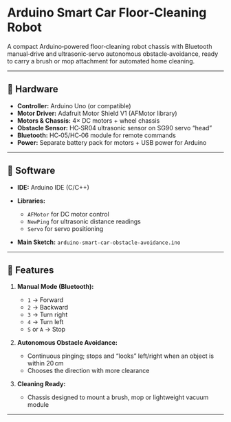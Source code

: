# Arduino Smart Car Floor‑Cleaning Robot

A compact Arduino‑powered floor‑cleaning robot chassis with Bluetooth manual‑drive and ultrasonic‑servo autonomous obstacle‑avoidance, ready to carry a brush or mop attachment for automated home cleaning.

---

## 🔧 Hardware

- **Controller:** Arduino Uno (or compatible)  
- **Motor Driver:** Adafruit Motor Shield V1 (AFMotor library)  
- **Motors & Chassis:** 4× DC motors + wheel chassis  
- **Obstacle Sensor:** HC‑SR04 ultrasonic sensor on SG90 servo “head”  
- **Bluetooth:** HC‑05/HC‑06 module for remote commands  
- **Power:** Separate battery pack for motors + USB power for Arduino

---

## 💾 Software

- **IDE:** Arduino IDE (C/C++)  
- **Libraries:**  
  - `AFMotor` for DC motor control  
  - `NewPing` for ultrasonic distance readings  
  - `Servo` for servo positioning  

- **Main Sketch:** `arduino-smart-car-obstacle-avoidance.ino`

---

## 🚀 Features

1. **Manual Mode (Bluetooth):**  
   - `1` → Forward  
   - `2` → Backward  
   - `3` → Turn right  
   - `4` → Turn left  
   - `S` or `A` → Stop  

2. **Autonomous Obstacle Avoidance:**  
   - Continuous pinging; stops and “looks” left/right when an object is within 20 cm  
   - Chooses the direction with more clearance  

3. **Cleaning Ready:**  
   - Chassis designed to mount a brush, mop or lightweight vacuum module  

---

